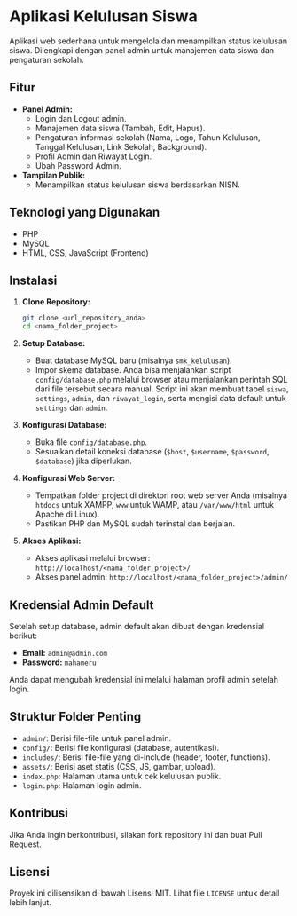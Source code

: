 # Aplikasi Kelulusan Siswa

Aplikasi web sederhana untuk mengelola dan menampilkan status kelulusan siswa. Dilengkapi dengan panel admin untuk manajemen data siswa dan pengaturan sekolah.

## Fitur

*   **Panel Admin:**
    *   Login dan Logout admin.
    *   Manajemen data siswa (Tambah, Edit, Hapus).
    *   Pengaturan informasi sekolah (Nama, Logo, Tahun Kelulusan, Tanggal Kelulusan, Link Sekolah, Background).
    *   Profil Admin dan Riwayat Login.
    *   Ubah Password Admin.
*   **Tampilan Publik:**
    *   Menampilkan status kelulusan siswa berdasarkan NISN.

## Teknologi yang Digunakan

*   PHP
*   MySQL
*   HTML, CSS, JavaScript (Frontend)

## Instalasi

1.  **Clone Repository:**
    ```bash
    git clone <url_repository_anda>
    cd <nama_folder_project>
    ```

2.  **Setup Database:**
    *   Buat database MySQL baru (misalnya `smk_kelulusan`).
    *   Impor skema database. Anda bisa menjalankan script `config/database.php` melalui browser atau menjalankan perintah SQL dari file tersebut secara manual. Script ini akan membuat tabel `siswa`, `settings`, `admin`, dan `riwayat_login`, serta mengisi data default untuk `settings` dan `admin`.

3.  **Konfigurasi Database:**
    *   Buka file `config/database.php`.
    *   Sesuaikan detail koneksi database (`$host`, `$username`, `$password`, `$database`) jika diperlukan.

4.  **Konfigurasi Web Server:**
    *   Tempatkan folder project di direktori root web server Anda (misalnya `htdocs` untuk XAMPP, `www` untuk WAMP, atau `/var/www/html` untuk Apache di Linux).
    *   Pastikan PHP dan MySQL sudah terinstal dan berjalan.

5.  **Akses Aplikasi:**
    *   Akses aplikasi melalui browser: `http://localhost/<nama_folder_project>/`
    *   Akses panel admin: `http://localhost/<nama_folder_project>/admin/`

## Kredensial Admin Default

Setelah setup database, admin default akan dibuat dengan kredensial berikut:

*   **Email:** `admin@admin.com`
*   **Password:** `mahameru`

Anda dapat mengubah kredensial ini melalui halaman profil admin setelah login.

## Struktur Folder Penting

*   `admin/`: Berisi file-file untuk panel admin.
*   `config/`: Berisi file konfigurasi (database, autentikasi).
*   `includes/`: Berisi file-file yang di-include (header, footer, functions).
*   `assets/`: Berisi aset statis (CSS, JS, gambar, upload).
*   `index.php`: Halaman utama untuk cek kelulusan publik.
*   `login.php`: Halaman login admin.

## Kontribusi

Jika Anda ingin berkontribusi, silakan fork repository ini dan buat Pull Request.

## Lisensi

Proyek ini dilisensikan di bawah Lisensi MIT. Lihat file `LICENSE` untuk detail lebih lanjut.
